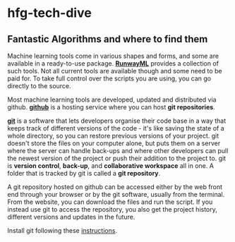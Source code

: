 # hfg-tech-dive

## Fantastic Algorithms and where to find them 

Machine learning tools come in
various shapes and forms, and some
are available in a ready-to-use
package. [**RunwayML**](https://runwayml.com/) provides
a collection of such tools. Not all
current tools are available though and
some need to be paid for. To take full
control over the scripts you are using,
you can go directly to the source.

Most machine learning tools are
developed, updated and distributed
via github. **[github](https://github.com/)**
is a hosting service where you can
host **git repositories**. 

[**git**](https://git-scm.com/) is a software
that lets developers organise their code
base in a way that keeps track of different
versions of the code - it's like saving
the state of a whole directory, so you can
restore previous versions of your project.
git doesn't store the files on your computer
alone, but puts them on a server where the
server can handle back-ups and where other
developers can pull the newest version of
the project or push their addition to the
project to. git is **version control**, **back-up**,
and **collaborative workspace** all in one.
A folder that is tracked by git is called 
a **git repository**.

A git repository hosted on github can be
accessed either by the web front end through
your browser or by the git software, usually
from the terminal. From the website, you can
download the files and run the script. If
you instead use git to access the repository,
you also get the project history, different
versions and updates in the future.

Install git following these 
[instructions](https://git-scm.com/book/en/v2/Getting-Started-Installing-Git).
